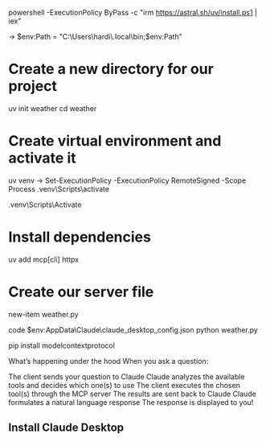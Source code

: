 

powershell -ExecutionPolicy ByPass -c "irm https://astral.sh/uv/install.ps1 | iex"

-> $env:Path = "C:\Users\hardi\.local\bin;$env:Path"   

# Create a new directory for our project
uv init weather
cd weather

# Create virtual environment and activate it
uv venv
-> Set-ExecutionPolicy -ExecutionPolicy RemoteSigned -Scope Process
.venv\Scripts\activate

.venv\Scripts\Activate

# Install dependencies
uv add mcp[cli] httpx

# Create our server file
new-item weather.py

code $env:AppData\Claude\claude_desktop_config.json
python weather.py

pip install modelcontextprotocol

What’s happening under the hood
When you ask a question:

The client sends your question to Claude
Claude analyzes the available tools and decides which one(s) to use
The client executes the chosen tool(s) through the MCP server
The results are sent back to Claude
Claude formulates a natural language response
The response is displayed to you!

## Install Claude Desktop
